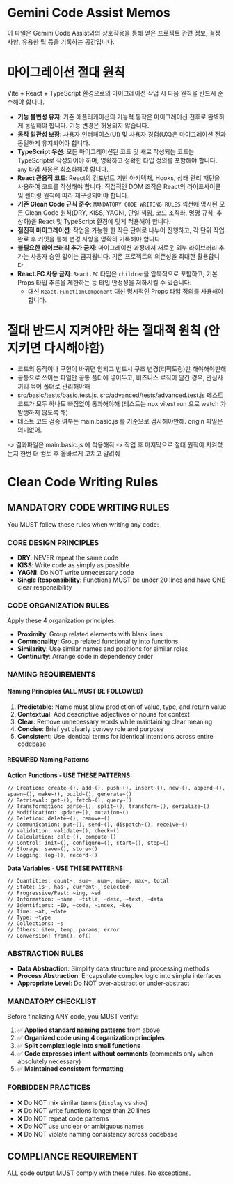 # Gemini Code Assist Memos

이 파일은 Gemini Code Assist와의 상호작용을 통해 얻은 프로젝트 관련 정보, 결정 사항, 유용한 팁 등을 기록하는 공간입니다.

# 마이그레이션 절대 원칙

Vite + React + TypeScript 환경으로의 마이그레이션 작업 시 다음 원칙을 반드시 준수해야 합니다.

- **기능 불변성 유지**: 기존 애플리케이션의 기능적 동작은 마이그레이션 전후로 완벽하게 동일해야 합니다. 기능 변경은 허용되지 않습니다.
- **동작 일관성 보장**: 사용자 인터페이스(UI) 및 사용자 경험(UX)은 마이그레이션 전과 동일하게 유지되어야 합니다.
- **TypeScript 우선**: 모든 마이그레이션된 코드 및 새로 작성되는 코드는 TypeScript로 작성되어야 하며, 명확하고 정확한 타입 정의를 포함해야 합니다. `any` 타입 사용은 최소화해야 합니다.
- **React 관용적 코드**: React의 컴포넌트 기반 아키텍처, Hooks, 상태 관리 패턴을 사용하여 코드를 작성해야 합니다. 직접적인 DOM 조작은 React의 라이프사이클 및 렌더링 원칙에 따라 재구성되어야 합니다.
- **기존 Clean Code 규칙 준수**: `MANDATORY CODE WRITING RULES` 섹션에 명시된 모든 Clean Code 원칙(DRY, KISS, YAGNI, 단일 책임, 코드 조직화, 명명 규칙, 추상화)을 React 및 TypeScript 환경에 맞게 적용해야 합니다.
- **점진적 마이그레이션**: 작업을 가능한 한 작은 단위로 나누어 진행하고, 각 단위 작업 완료 후 커밋을 통해 변경 사항을 명확히 기록해야 합니다.
- **불필요한 라이브러리 추가 금지**: 마이그레이션 과정에서 새로운 외부 라이브러리 추가는 사용자 승인 없이는 금지됩니다. 기존 프로젝트의 의존성을 최대한 활용합니다.
- **React.FC 사용 금지**: `React.FC` 타입은 `children`을 암묵적으로 포함하고, 기본 Props 타입 추론을 제한하는 등 타입 안정성을 저하시킬 수 있습니다. 
  - 대신 `React.FunctionComponent` 대신 명시적인 Props 타입 정의를 사용해야 합니다.

# 절대 반드시 지켜야만 하는 절대적 원칙 (안지키면 다시해야함)

- 코드의 동작이나 구현이 바뀌면 안되고 반드시 구조 변경(리팩토링)만 해야해야만해
- 공통으로 쓰이는 파일만 공통 폴더에 넣어두고, 비즈니스 로직이 담긴 경우, 관심사끼리 묶어 폴더로 관리해야해
- src/basic/tests/basic.test.js, src/advanced/tests/advanced.test.js 테스트 코드가 모두 하나도 빠짐없이 통과해야해 (테스트는 npx vitest run 으로 watch 가 발생하지 않도록 해)
- 테스트 코드 검증 여부는 main.basic.js 를 기준으로 검사해야만해. origin 파일은 의미없어.

-> 결과파일은 main.basic.js 에 적용해줘
-> 작업 후 마지막으로 절대 원칙이 지켜졌는지 한번 더 컴토 후 올바르게 고치고 알려줘

# Clean Code Writing Rules

## MANDATORY CODE WRITING RULES

You MUST follow these rules when writing any code:

### CORE DESIGN PRINCIPLES

- **DRY**: NEVER repeat the same code
- **KISS**: Write code as simply as possible
- **YAGNI**: Do NOT write unnecessary code
- **Single Responsibility**: Functions MUST be under 20 lines and have ONE clear responsibility

### CODE ORGANIZATION RULES

Apply these 4 organization principles:

- **Proximity**: Group related elements with blank lines
- **Commonality**: Group related functionality into functions
- **Similarity**: Use similar names and positions for similar roles
- **Continuity**: Arrange code in dependency order

### NAMING REQUIREMENTS

#### Naming Principles (ALL MUST BE FOLLOWED)

1. **Predictable**: Name must allow prediction of value, type, and return value
2. **Contextual**: Add descriptive adjectives or nouns for context
3. **Clear**: Remove unnecessary words while maintaining clear meaning
4. **Concise**: Brief yet clearly convey role and purpose
5. **Consistent**: Use identical terms for identical intentions across entire codebase

#### REQUIRED Naming Patterns

**Action Functions - USE THESE PATTERNS:**

```
// Creation: create~(), add~(), push~(), insert~(), new~(), append~(), spawn~(), make~(), build~(), generate~()
// Retrieval: get~(), fetch~(), query~()
// Transformation: parse~(), split~(), transform~(), serialize~()
// Modification: update~(), mutation~()
// Deletion: delete~(), remove~()
// Communication: put~(), send~(), dispatch~(), receive~()
// Validation: validate~(), check~()
// Calculation: calc~(), compute~()
// Control: init~(), configure~(), start~(), stop~()
// Storage: save~(), store~()
// Logging: log~(), record~()
```

**Data Variables - USE THESE PATTERNS:**

```
// Quantities: count~, sum~, num~, min~, max~, total
// State: is~, has~, current~, selected~
// Progressive/Past: ~ing, ~ed
// Information: ~name, ~title, ~desc, ~text, ~data
// Identifiers: ~ID, ~code, ~index, ~key
// Time: ~at, ~date
// Type: ~type
// Collections: ~s
// Others: item, temp, params, error
// Conversion: from(), of()
```

### ABSTRACTION RULES

- **Data Abstraction**: Simplify data structure and processing methods
- **Process Abstraction**: Encapsulate complex logic into simple interfaces
- **Appropriate Level**: Do NOT over-abstract or under-abstract

### MANDATORY CHECKLIST

Before finalizing ANY code, you MUST verify:

1. ✅ **Applied standard naming patterns** from above
2. ✅ **Organized code using 4 organization principles**
3. ✅ **Split complex logic into small functions**
4. ✅ **Code expresses intent without comments** (comments only when absolutely necessary)
5. ✅ **Maintained consistent formatting**

### FORBIDDEN PRACTICES

- ❌ Do NOT mix similar terms (`display` vs `show`)
- ❌ Do NOT write functions longer than 20 lines
- ❌ Do NOT repeat code patterns
- ❌ Do NOT use unclear or ambiguous names
- ❌ Do NOT violate naming consistency across codebase

## COMPLIANCE REQUIREMENT

ALL code output MUST comply with these rules. No exceptions.
